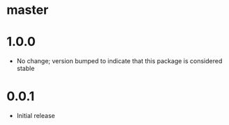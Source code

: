 # master

# 1.0.0

* No change; version bumped to indicate that this package is considered stable

# 0.0.1

* Initial release
